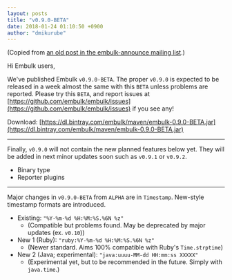```yaml
---
layout: posts
title: "v0.9.0-BETA"
date: 2018-01-24 01:10:50 +0900
author: "dmikurube"
---
```


(Copied from [an old post in the embulk-announce mailing list](https://groups.google.com/d/msg/embulk-announce/lQECw_Hj44U/v23HTSzZAwAJ).)

Hi Embulk users,

We've published Embulk `v0.9.0-BETA`. The proper `v0.9.0` is expected to be released in a week almost the same with this `BETA` unless problems are reported. Please try this `BETA`, and report issues at [https://github.com/embulk/embulk/issues](https://github.com/embulk/embulk/issues) if you see any!

Download: [https://dl.bintray.com/embulk/maven/embulk-0.9.0-BETA.jar](https://dl.bintray.com/embulk/maven/embulk-0.9.0-BETA.jar)

----

Finally, `v0.9.0` will not contain the new planned features below yet. They will be added in next minor updates soon such as `v0.9.1` or `v0.9.2`.

- Binary type
- Reporter plugins

----

Major changes in `v0.9.0-BETA` from `ALPHA` are in `Timestamp`. New-style timestamp formats are introduced.

* Existing: `"%Y-%m-%d %H:%M:%S.%6N %z"`
    * (Compatible but problems found. May be deprecated by major updates (ex. `v0.10`))
* New 1 (Ruby): `"ruby:%Y-%m-%d %H:%M:%S.%6N %z"`
    * (Newer standard. Aims 100% compatible with Ruby's `Time.strptime`)
* New 2 (Java; experimental): `"java:uuuu-MM-dd HH:mm:ss XXXXX"`
    * (Experimental yet, but to be recommended in the future. Simply with `java.time`.)

